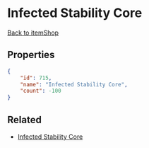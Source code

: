 # Infected Stability Core

<no description available>

[Back to itemShop](../item-shops.md)

## Properties

```json
{
    "id": 715,
    "name": "Infected Stability Core",
    "count": -100
}
```

## Related

- [Infected Stability Core](../items/20433-infected-stability-core.md)

